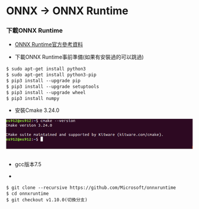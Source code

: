 ONNX -> ONNX Runtime
======

### 下載ONNX Runtime

+ [ONNX Runtime官方參考資料](https://github.com/Microsoft/onnxruntime)

+ 下載ONNX Runtime事前準備(如果有安裝過的可以跳過)

```
$ sudo apt-get install python3
$ sudo apt-get install python3-pip
$ pip3 install --upgrade pip
$ pip3 install --upgrade setuptools
$ pip3 install --upgrade wheel
$ pip3 install numpy
```

+ 安裝Cmake 3.24.0

![alt](Image/1.png)
```

```
+ gcc版本7.5

+ 
```
$ git clone --recursive https://github.com/Microsoft/onnxruntime
$ cd onnxruntime
$ git checkout v1.10.0(切換分支)

```